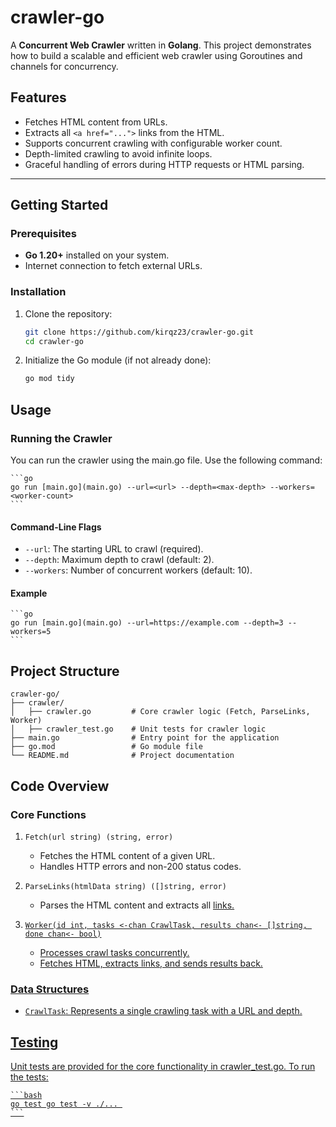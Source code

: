 # crawler-go

A **Concurrent Web Crawler** written in **Golang**. This project demonstrates how to build a scalable and efficient web crawler using Goroutines and channels for concurrency.

## Features

- Fetches HTML content from URLs.
- Extracts all `<a href="...">` links from the HTML.
- Supports concurrent crawling with configurable worker count.
- Depth-limited crawling to avoid infinite loops.
- Graceful handling of errors during HTTP requests or HTML parsing.

---

## Getting Started

### Prerequisites

- **Go 1.20+** installed on your system.
- Internet connection to fetch external URLs.

### Installation

1. Clone the repository:

   ```bash
   git clone https://github.com/kirqz23/crawler-go.git
   cd crawler-go
   ```

2. Initialize the Go module (if not already done):

    ```bash
    go mod tidy
    ```

## Usage

### Running the Crawler
You can run the crawler using the main.go file. Use the following command:

    ```go
    go run [main.go](main.go) --url=<url> --depth=<max-depth> --workers=<worker-count>
    ```

#### Command-Line Flags
* `--url`: The starting URL to crawl (required).
* `--depth`: Maximum depth to crawl (default: 2).
* `--workers`: Number of concurrent workers (default: 10).

#### Example

    ```go
    go run [main.go](main.go) --url=https://example.com --depth=3 --workers=5
    ```

## Project Structure
```
crawler-go/
├── crawler/
│   ├── crawler.go         # Core crawler logic (Fetch, ParseLinks, Worker)
│   ├── crawler_test.go    # Unit tests for crawler logic
├── main.go                # Entry point for the application
├── go.mod                 # Go module file
└── README.md              # Project documentation
```

## Code Overview

### Core Functions
1. `Fetch(url string) (string, error)`
    * Fetches the HTML content of a given URL.
    * Handles HTTP errors and non-200 status codes.

2. `ParseLinks(htmlData string) ([]string, error)`
    * Parses the HTML content and extracts all <a href="..."> links.

3. `Worker(id int, tasks <-chan CrawlTask, results chan<- []string, done chan<- bool)`
    * Processes crawl tasks concurrently.
    * Fetches HTML, extracts links, and sends results back.

### Data Structures
* `CrawlTask`: Represents a single crawling task with a URL and depth.

## Testing
Unit tests are provided for the core functionality in crawler_test.go. To run the tests:

    ```bash
    go test go test -v ./... 
    ```